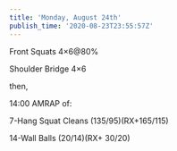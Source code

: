 ```yaml
---
title: 'Monday, August 24th'
publish_time: '2020-08-23T23:55:57Z'
---
```


Front Squats 4×6\@80%

Shoulder Bridge 4×6

then,

14:00 AMRAP of:

7-Hang Squat Cleans (135/95)(RX+165/115)

14-Wall Balls (20/14)(RX+ 30/20)
